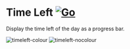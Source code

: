 # Time Left [![Go](https://github.com/BetaPictoris/timeleft/actions/workflows/go.yml/badge.svg)](https://github.com/BetaPictoris/timeleft/actions/workflows/go.yml)
Display the time left of the day as a progress bar. 

![timeleft-colour](https://user-images.githubusercontent.com/65696362/155674372-203151f6-bf40-42ac-87a4-b5cb6b512a2d.png)
![timeleft-nocolour](https://user-images.githubusercontent.com/65696362/155673053-091749e2-a455-4ad7-8019-a89969dcb6e4.png)
